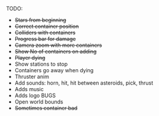 TODO:
- ~~Stars from beginning~~
- ~~Correct container position~~
- ~~Colliders with containers~~
- ~~Progress bar for damage~~ 
- ~~Camera zoom with more containers~~
- ~~Show No of containers on adding~~
- ~~Player dying~~
- Show stations to stop
- Containers go away when dying
- Thruster anim
- Add sounds: horn, hit, hit between asteroids, pick, thrust
- Adds music
- Adds logo
BUGS
- Open world bounds
- ~~Sometimes container bad~~